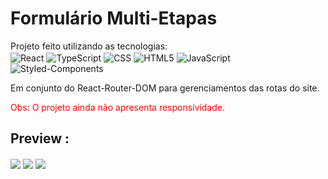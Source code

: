 # Formulário Multi-Etapas

Projeto feito utilizando as tecnologias:</br>
<img align="center" alt="React" src="https://img.shields.io/badge/React-20232A?style=for-the-badge&logo=react&logoColor=white%22"/>
<img align="center" alt="TypeScript" src="https://img.shields.io/badge/TypeScript-1E90FF?style=for-the-badge&logo=typescript&logoColor=white"/>
<img align="center" alt="CSS" src="https://img.shields.io/badge/CSS3-1572B6?style=for-the-badge&logo=css3&logoColor=white"/>
<img align="center" alt="HTML5" src="https://img.shields.io/badge/HTML5-E34F26?style=for-the-badge&logo=html5&logoColor=white"/>
<img align="center" alt="JavaScript" src="https://img.shields.io/badge/JavaScript-323330?style=for-the-badge&logo=javascript&logoColor=F7DF1E"/>
<img align="center" alt="Styled-Components" src="https://img.shields.io/badge/StyledComponents-white?style=for-the-badge&logo=StyledComponents&logoColor=black"/>

Em conjunto do React-Router-DOM para gerenciamentos das rotas do site.

<p style="color: red">Obs: O projeto ainda não apresenta responsívidade.</p>


## Preview :

<img align="center" src="https://cdn.discordapp.com/attachments/518518593198227489/914690160061472768/screenshot1.png"/>
<img align="center" src="https://cdn.discordapp.com/attachments/518518593198227489/914690001407733801/screenshot2.png"/>
<img align="center" src="https://cdn.discordapp.com/attachments/518518593198227489/914690008844214302/screenshot3.png"/>
